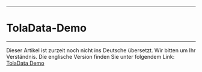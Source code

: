 ****
# TolaData-Demo
---

Dieser Artikel ist zurzeit noch nicht ins Deutsche übersetzt. Wir bitten um Ihr Verständnis. Die englische Version finden Sie unter folgendem Link: [TolaData Demo](https://help.toladata.com/en/toladata-course/lesson-1-introduction/toladata-demo.html)

